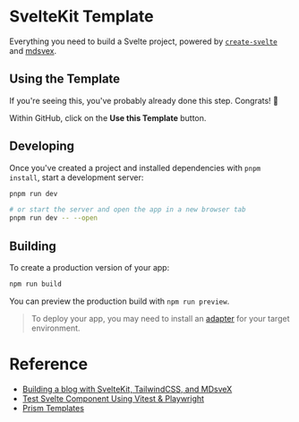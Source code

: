 # SvelteKit Template

Everything you need to build a Svelte project, powered by [`create-svelte`](https://github.com/sveltejs/kit/tree/master/packages/create-svelte) and [mdsvex](https://github.com/pngwn/MDsveX/tree/master/packages/site/src/components).

## Using the Template

If you're seeing this, you've probably already done this step. Congrats! 🎉

Within GitHub, click on the **Use this Template** button.

## Developing

Once you've created a project and installed dependencies with `pnpm install`, start a development server:

```bash
pnpm run dev

# or start the server and open the app in a new browser tab
pnpm run dev -- --open
```

## Building

To create a production version of your app:

```bash
npm run build
```

You can preview the production build with `npm run preview`.

> To deploy your app, you may need to install an [adapter](https://kit.svelte.dev/docs/adapters) for your target environment.

# Reference
- [Building a blog with SvelteKit, TailwindCSS, and MDsveX](https://jeffpohlmeyer.com/building-a-blog-with-sveltekit-tailwindcss-and-mdsvex#heading-mdsvex)
- [Test Svelte Component Using Vitest & Playwright](https://davipon.hashnode.dev/test-svelte-component-using-vitest-playwright)
- [Prism Templates](https://github.com/PrismJS/prism-themes)